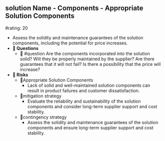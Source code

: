 ## solution Name - Components - Appropriate Solution Components
#rating: 20
- Assess the solidity and maintenance guarantees of the solution components, including the potential for price increases.
- **💭 Questions**
  - 💭 #question Are the components incorporated into the solution solid? Will they be properly maintained by the supplier? Are there guarantees that it will not fail? Is there a possibility that the price will increase?
- **🚨 Risks**
  - 🚨Appropriate Solution Components
    - Lack of solid and well-maintained solution components can result in product failures and customer dissatisfaction.
  - 🚨mitigation strategy
    - Evaluate the reliability and sustainability of the solution components and consider long-term supplier support and cost stability.
  - 🚨contingency strategy
    - Assess the solidity and maintenance guarantees of the solution components and ensure long-term supplier support and cost stability.


